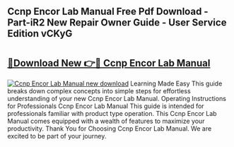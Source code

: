 ## Ccnp Encor Lab Manual Free Pdf Download - Part-iR2 New Repair Owner Guide - User Service Edition vCKyG

# <h2><a href="http://bc31884.oget.top/?id=Ccnp+Encor+Lab+Manual">🔗Download New 👉🔴 Ccnp Encor Lab Manual</a></h2>

[![Ccnp Encor Lab Manual new download](https://i.imgur.com/5g1atiW.png)](http://bc31884.oget.top/?id=Ccnp+Encor+Lab+Manual)
Learning Made Easy This guide breaks down complex concepts into simple steps for effortless understanding of your new Ccnp Encor Lab Manual. Operating Instructions for Professionals Ccnp Encor Lab Manual This guide is intended for professionals familiar with product type operation. This Ccnp Encor Lab Manual comes equipped with a wealth of features to maximize your productivity. Thank You for Choosing Ccnp Encor Lab Manual. We are excited to be part of your journey.
